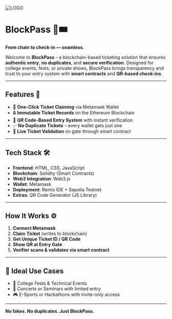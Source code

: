 ![LOGO](pictures/blockpass_logo.png)

# **BlockPass** 🔗🎟️  
**From chain to check-in — seamless.**

Welcome to **BlockPass** – a blockchain-based ticketing solution that ensures **authentic entry**, **no duplicates**, and **secure verification**. Designed for college events, fests, or private shows, BlockPass brings transparency and trust to your entry system with **smart contracts** and **QR-based check-ins**.

---

## **Features** 🚀

- 🎫 **One-Click Ticket Claiming** via Metamask Wallet
- 🔒 **Immutable Ticket Records** on the Ethereum Blockchain
- 📲 **QR Code-Based Entry System** with instant verification
- ✅ **No Duplicate Tickets** – every wallet gets just one
- 🧾 **Live Ticket Validation** on gate through smart contract

---

## **Tech Stack** 🛠️

- **Frontend**: HTML, CSS, JavaScript  
- **Blockchain**: Solidity (Smart Contracts)  
- **Web3 Integration**: Web3.js  
- **Wallet**: Metamask  
- **Deployment**: Remix IDE + Sepolia Testnet  
- **Extras**: QR Code Generator (JS Library)

---

## **How It Works** ⚙️

1. **Connect Metamask**  
2. **Claim Ticket** (writes to blockchain)  
3. **Get Unique Ticket ID / QR Code**  
4. **Show QR at Entry Gate**  
5. **Verifier scans & validates via smart contract**

---

## 👥 Ideal Use Cases

- 🎉 College Fests & Technical Events  
- 🎤 Concerts or Seminars with limited entry  
- 🎮 E-Sports or Hackathons with invite-only access  

---

**No fakes. No duplicates. Just BlockPass.**

